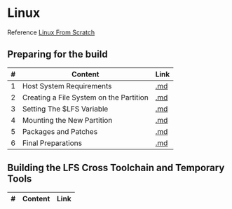 <!-- prettier-ignore-start -->
# Linux

Reference [Linux From Scratch](http://www.linuxfromscratch.org/)

## Preparing for the build
\# | Content | Link
-- | -- | --
1 | Host System Requirements | [.md](https://github.com/bhupendpatil/Practice/blob/master/Linux/Preparing%20for%20the%20build/Host%20System%20Requirements.md)
2 | Creating a File System on the Partition | [.md](https://github.com/bhupendpatil/Practice/blob/master/Linux/Preparing%20for%20the%20build/Creating%20a%20File%20System%20on%20the%20Partition.md)
3 | Setting The $LFS Variable | [.md](https://github.com/bhupendpatil/Practice/blob/master/Linux/Preparing%20for%20the%20build/Setting%20The%20%24LFS%20Variable.md)
4 | Mounting the New Partition | [.md](https://github.com/bhupendpatil/Practice/blob/master/Linux/Preparing%20for%20the%20build/Mounting%20the%20New%20Partition.md)
5 | Packages and Patches | [.md](https://github.com/bhupendpatil/Practice/blob/master/Linux/Preparing%20for%20the%20build/Packages%20and%20Patches.md)
6 | Final Preparations | [.md](https://github.com/bhupendpatil/Practice/blob/master/Linux/Preparing%20for%20the%20build/Final%20Preparations.md)

## Building the LFS Cross Toolchain and Temporary Tools
\# | Content | Link
-- | -- | --

<!-- prettier-ignore-end -->